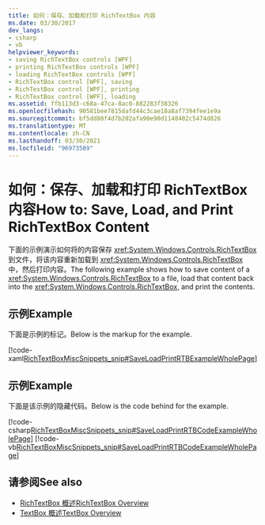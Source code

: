 ```yaml
---
title: 如何：保存、加载和打印 RichTextBox 内容
ms.date: 03/30/2017
dev_langs:
- csharp
- vb
helpviewer_keywords:
- saving RichTextBox controls [WPF]
- printing RichTextBox controls [WPF]
- loading RichTextBox controls [WPF]
- RichTextBox control [WPF], saving
- RichTextBox control [WPF], printing
- RichTextBox control [WPF], loading
ms.assetid: ffb113d3-c68a-47ca-8ac0-882283f38326
ms.openlocfilehash: 90581bee7815dafd44c3cae18a8af7394fee1e9a
ms.sourcegitcommit: bf5dd80f4d7b202afa90e90d1148402c5474d826
ms.translationtype: MT
ms.contentlocale: zh-CN
ms.lasthandoff: 03/30/2021
ms.locfileid: "96973589"
---
```

# <a name="how-to-save-load-and-print-richtextbox-content"></a><span data-ttu-id="b25aa-102">如何：保存、加载和打印 RichTextBox 内容</span><span class="sxs-lookup"><span data-stu-id="b25aa-102">How to: Save, Load, and Print RichTextBox Content</span></span>
<span data-ttu-id="b25aa-103">下面的示例演示如何将的内容保存 <xref:System.Windows.Controls.RichTextBox> 到文件，将该内容重新加载到 <xref:System.Windows.Controls.RichTextBox> 中，然后打印内容。</span><span class="sxs-lookup"><span data-stu-id="b25aa-103">The following example shows how to save content of a <xref:System.Windows.Controls.RichTextBox> to a file, load that content back into the <xref:System.Windows.Controls.RichTextBox>, and print the contents.</span></span>  
  
## <a name="example"></a><span data-ttu-id="b25aa-104">示例</span><span class="sxs-lookup"><span data-stu-id="b25aa-104">Example</span></span>  
 <span data-ttu-id="b25aa-105">下面是示例的标记。</span><span class="sxs-lookup"><span data-stu-id="b25aa-105">Below is the markup for the example.</span></span>  
  
 [!code-xaml[RichTextBoxMiscSnippets_snip#SaveLoadPrintRTBExampleWholePage](~/samples/snippets/csharp/VS_Snippets_Wpf/RichTextBoxMiscSnippets_snip/CSharp/SaveLoadPrintRTB.xaml#saveloadprintrtbexamplewholepage)]  
  
## <a name="example"></a><span data-ttu-id="b25aa-106">示例</span><span class="sxs-lookup"><span data-stu-id="b25aa-106">Example</span></span>  
 <span data-ttu-id="b25aa-107">下面是该示例的隐藏代码。</span><span class="sxs-lookup"><span data-stu-id="b25aa-107">Below is the code behind for the example.</span></span>  
  
 [!code-csharp[RichTextBoxMiscSnippets_snip#SaveLoadPrintRTBCodeExampleWholePage](~/samples/snippets/csharp/VS_Snippets_Wpf/RichTextBoxMiscSnippets_snip/CSharp/SaveLoadPrintRTB.xaml.cs#saveloadprintrtbcodeexamplewholepage)]
 [!code-vb[RichTextBoxMiscSnippets_snip#SaveLoadPrintRTBCodeExampleWholePage](~/samples/snippets/visualbasic/VS_Snippets_Wpf/RichTextBoxMiscSnippets_snip/VisualBasic/SaveLoadPrintRTB.xaml.vb#saveloadprintrtbcodeexamplewholepage)]  
  
## <a name="see-also"></a><span data-ttu-id="b25aa-108">请参阅</span><span class="sxs-lookup"><span data-stu-id="b25aa-108">See also</span></span>

- [<span data-ttu-id="b25aa-109">RichTextBox 概述</span><span class="sxs-lookup"><span data-stu-id="b25aa-109">RichTextBox Overview</span></span>](richtextbox-overview.md)
- [<span data-ttu-id="b25aa-110">TextBox 概述</span><span class="sxs-lookup"><span data-stu-id="b25aa-110">TextBox Overview</span></span>](textbox-overview.md)
